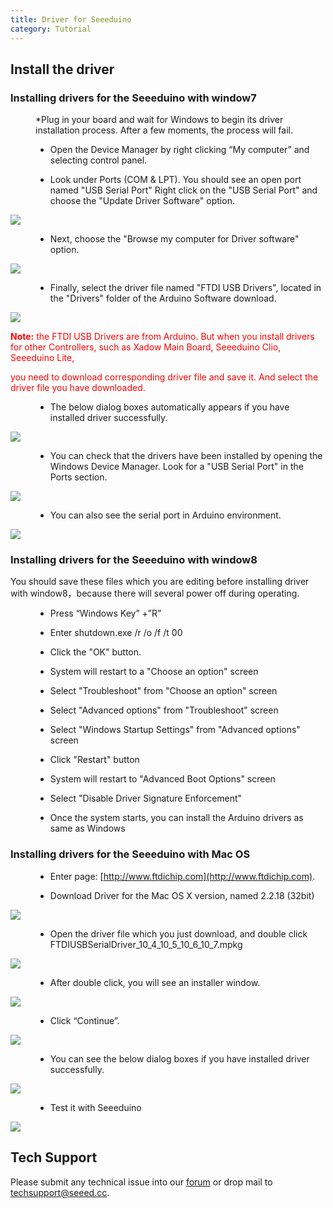 ```yaml
---
title: Driver for Seeeduino
category: Tutorial
---
```


##   Install the driver

###   Installing drivers for the Seeeduino with window7

<dl><dd>

*Plug in your board and wait for Windows to begin its driver installation process. After a few moments, the process will fail.
*   Open the Device Manager by right clicking “My computer” and selecting control panel.

*   Look under Ports (COM &amp; LPT). You should see an open port named "USB Serial Port" Right click on the "USB Serial Port" and choose the "Update Driver Software" option.
</dd></dl>

![](https://github.com/SeeedDocument/Download_Arduino_and_install_Arduino_driver/raw/master/img/Driver1.jpg)

<dl><dd>

*   Next, choose the "Browse my computer for Driver software" option.
</dd></dl>

![](https://github.com/SeeedDocument/Download_Arduino_and_install_Arduino_driver/raw/master/img/Driver2.jpg)

<dl><dd>

*   Finally, select the driver file named "FTDI USB Drivers", located in the "Drivers" folder of the Arduino Software download.
</dd></dl>

![](https://github.com/SeeedDocument/Download_Arduino_and_install_Arduino_driver/raw/master/img/Driver3.jpg)

<font color="red">**Note:** the FTDI USB Drivers are from Arduino. But when you install drivers for other Controllers, such as Xadow Main Board, Seeeduino Clio, Seeeduino Lite,

you need to download corresponding driver file and save it. And select the driver file you have downloaded.</font>

<dl><dd>

*   The below dialog boxes automatically appears if you have installed driver successfully.
</dd></dl>

![](https://github.com/SeeedDocument/Download_Arduino_and_install_Arduino_driver/raw/master/img/Driver4.jpg)

<dl><dd>

*   You can check that the drivers have been installed by opening the Windows Device Manager. Look for a "USB Serial Port" in the Ports section.
</dd></dl>

![](https://github.com/SeeedDocument/Download_Arduino_and_install_Arduino_driver/raw/master/img/Driver5.jpg)

<dl><dd>

*   You can also see the serial port in Arduino environment.
</dd></dl>

![](https://github.com/SeeedDocument/Download_Arduino_and_install_Arduino_driver/raw/master/img/Driver6.jpg)

###   Installing drivers for the Seeeduino with window8

You should save these files which you are editing before installing driver with window8，because there will several power off during operating.

<dl><dd>

*   Press “Windows Key” +”R”

*   Enter shutdown.exe /r /o /f /t 00

*   Click the "OK" button.

*   System will restart to a "Choose an option" screen

*   Select "Troubleshoot" from "Choose an option" screen

*   Select "Advanced options" from "Troubleshoot" screen

*   Select "Windows Startup Settings" from "Advanced options" screen

*   Click "Restart" button

*   System will restart to "Advanced Boot Options" screen

*   Select "Disable Driver Signature Enforcement"

*   Once the system starts, you can install the Arduino drivers as same as Windows
</dd></dl>

###   Installing drivers for the Seeeduino with Mac OS

<dl><dd>

*   Enter page: [http://www.ftdichip.com](http://www.ftdichip.com).
</dd></dl>
<dl><dd>

*   Download Driver for the Mac OS X version, named 2.2.18 (32bit)
</dd></dl>

![](https://github.com/SeeedDocument/Download_Arduino_and_install_Arduino_driver/raw/master/img/Driver7.png)

<dl><dd>

*   Open the driver file which you just download, and double click FTDIUSBSerialDriver_10_4_10_5_10_6_10_7.mpkg
</dd></dl>

![](https://github.com/SeeedDocument/Download_Arduino_and_install_Arduino_driver/raw/master/img/Driver8.png)

<dl><dd>

*   After double click, you will see an installer window.
</dd></dl>

![](https://github.com/SeeedDocument/Download_Arduino_and_install_Arduino_driver/raw/master/img/Driver9.png)

<dl><dd>

*   Click “Continue”.
</dd></dl>

![](https://github.com/SeeedDocument/Download_Arduino_and_install_Arduino_driver/raw/master/img/Driver10.png)

<dl><dd>

*   You can see the below dialog boxes if you have installed driver successfully.
</dd></dl>

![](https://github.com/SeeedDocument/Download_Arduino_and_install_Arduino_driver/raw/master/img/Driver11.png)

<dl><dd>

*   Test it with Seeeduino
</dd></dl>

![](https://github.com/SeeedDocument/Download_Arduino_and_install_Arduino_driver/raw/master/img/Driver12.png)

## Tech Support
Please submit any technical issue into our [forum](http://forum.seeedstudio.com/) or drop mail to techsupport@seeed.cc. 